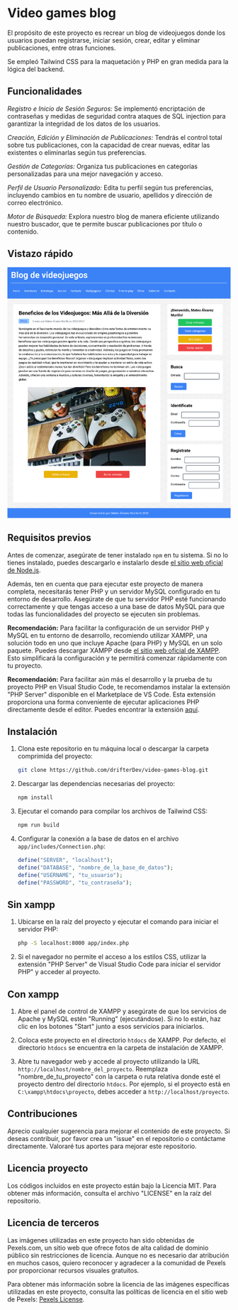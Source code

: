 # Video games blog

El propósito de este proyecto es recrear un blog de videojuegos donde los usuarios puedan registrarse, iniciar sesión, crear, editar y eliminar publicaciones, entre otras funciones.

Se empleó Tailwind CSS para la maquetación y PHP en gran medida para la lógica del backend.

## Funcionalidades

_Registro e Inicio de Sesión Seguros:_ Se implementó encriptación de contraseñas y medidas de seguridad contra ataques de SQL injection para garantizar la integridad de los datos de los usuarios.

_Creación, Edición y Eliminación de Publicaciones:_ Tendrás el control total sobre tus publicaciones, con la capacidad de crear nuevas, editar las existentes o eliminarlas según tus preferencias.

_Gestión de Categorías:_ Organiza tus publicaciones en categorías personalizadas para una mejor navegación y acceso.

_Perfil de Usuario Personalizado:_ Edita tu perfil según tus preferencias, incluyendo cambios en tu nombre de usuario, apellidos y dirección de correo electrónico.

_Motor de Búsqueda:_ Explora nuestro blog de manera eficiente utilizando nuestro buscador, que te permite buscar publicaciones por título o contenido.

## Vistazo rápido

<img src="./app/assets/img/captura.png">

## Requisitos previos

Antes de comenzar, asegúrate de tener instalado `npm` en tu sistema. Si no lo tienes instalado, puedes descargarlo e instalarlo desde [el sitio web oficial de Node.js](https://nodejs.org/).

Además, ten en cuenta que para ejecutar este proyecto de manera completa, necesitarás tener PHP y un servidor MySQL configurado en tu entorno de desarrollo. Asegúrate de que tu servidor PHP esté funcionando correctamente y que tengas acceso a una base de datos MySQL para que todas las funcionalidades del proyecto se ejecuten sin problemas.

**Recomendación:** Para facilitar la configuración de un servidor PHP y MySQL en tu entorno de desarrollo, recomiendo utilizar XAMPP, una solución todo en uno que incluye Apache (para PHP) y MySQL en un solo paquete. Puedes descargar XAMPP desde [el sitio web oficial de XAMPP](https://www.apachefriends.org/index.html). Esto simplificará la configuración y te permitirá comenzar rápidamente con tu proyecto.

**Recomendación:** Para facilitar aún más el desarrollo y la prueba de tu proyecto PHP en Visual Studio Code, te recomendamos instalar la extensión "PHP Server" disponible en el Marketplace de VS Code. Esta extensión proporciona una forma conveniente de ejecutar aplicaciones PHP directamente desde el editor. Puedes encontrar la extensión [aquí](https://marketplace.visualstudio.com/items?itemName=brapifra.phpserver).

## Instalación

1. Clona este repositorio en tu máquina local o descargar la carpeta comprimida del proyecto:

   ```bash
   git clone https://github.com/drifterDev/video-games-blog.git
   ```

2. Descargar las dependencias necesarias del proyecto:

   ```bash
   npm install
   ```

3. Ejecutar el comando para compilar los archivos de Tailwind CSS:

   ```bash
   npm run build
   ```

4. Configurar la conexión a la base de datos en el archivo `app/includes/Connection.php`:

   ```php
   define("SERVER", "localhost");
   define("DATABASE", "nombre_de_la_base_de_datos");
   define("USERNAME", "tu_usuario");
   define("PASSWORD", "tu_contraseña");
   ```

## Sin xampp

1. Ubicarse en la raíz del proyecto y ejecutar el comando para iniciar el servidor PHP:

   ```bash
   php -S localhost:8000 app/index.php
   ```

2. Si el navegador no permite el acceso a los estilos CSS, utilizar la extensión "PHP Server" de Visual Studio Code para iniciar el servidor PHP" y acceder al proyecto.

## Con xampp

1. Abre el panel de control de XAMPP y asegúrate de que los servicios de Apache y MySQL estén "Running" (ejecutándose). Si no lo están, haz clic en los botones "Start" junto a esos servicios para iniciarlos.

2. Coloca este proyecto en el directorio `htdocs` de XAMPP. Por defecto, el directorio `htdocs` se encuentra en la carpeta de instalación de XAMPP.

3. Abre tu navegador web y accede al proyecto utilizando la URL `http://localhost/nombre_del_proyecto`. Reemplaza "nombre_de_tu_proyecto" con la carpeta o ruta relativa donde esté el proyecto dentro del directorio `htdocs`. Por ejemplo, si el proyecto está en `C:\xampp\htdocs\proyecto`, debes acceder a `http://localhost/proyecto`.

## Contribuciones

Aprecio cualquier sugerencia para mejorar el contenido de este proyecto. Si deseas contribuir, por favor crea un "issue" en el repositorio o contáctame directamente. Valoraré tus aportes para mejorar este repositorio.

## Licencia proyecto

Los códigos incluidos en este proyecto están bajo la Licencia MIT. Para obtener más información, consulta el archivo "LICENSE" en la raíz del repositorio.

## Licencia de terceros

Las imágenes utilizadas en este proyecto han sido obtenidas de Pexels.com, un sitio web que ofrece fotos de alta calidad de dominio público sin restricciones de licencia. Aunque no es necesario dar atribución en muchos casos, quiero reconocer y agradecer a la comunidad de Pexels por proporcionar recursos visuales gratuitos.

Para obtener más información sobre la licencia de las imágenes específicas utilizadas en este proyecto, consulta las políticas de licencia en el sitio web de Pexels: [Pexels License](https://www.pexels.com/license/).
